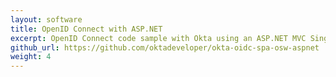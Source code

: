 ```yaml
---
layout: software
title: OpenID Connect with ASP.NET
excerpt: OpenID Connect code sample with Okta using an ASP.NET MVC Single Page Application calling an ASP.NET Web API.
github_url: https://github.com/oktadeveloper/okta-oidc-spa-osw-aspnet
weight: 4
---
```

